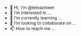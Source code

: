 - 👋 Hi, I’m @teleazmeer
- 👀 I’m interested in ...
- 🌱 I’m currently learning ...
- 💞️ I’m looking to collaborate on ...
- 📫 How to reach me ...

<!---
teleazmeer/teleazmeer is a ✨ special ✨ repository because its `README.md` (this file) appears on your GitHub profile.
You can click the Preview link to take a look at your changes.
--->
